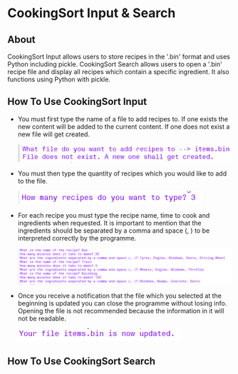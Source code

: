 # CookingSort Input & Search

## About

CookingSort Input allows users to store recipes in the '.bin' format and uses Python including pickle. CookingSort Search allows users to open a '.bin' recipe file and display all recipes which contain a specific ingredient. It also functions using Python with pickle.

## How To Use CookingSort Input

+ You must first type the name of a file to add recipes to. If one exists the new content will be added to the current content. If one does not exist a new file will get created.
  
  ![](InputA.png)

+ You must then type the quantity of recipes which you would like to add to the file.

  ![](InputB.png)

+ For each recipe you must type the recipe name, time to cook and ingredients when requested. It is important to mention that the ingredients should be separated by a comma and space (, ) to be interpreted correctly by the programme.

  ![](InputC.png)

+ Once you receive a notification that the file which you selected at the beginning is updated you can close the programme without losing info. Opening the file is not recommended because the information in it will not be readable.

  ![](InputD.png)

## How To Use CookingSort Search


